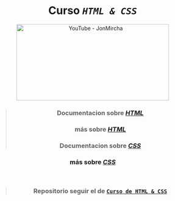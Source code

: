 <div align='center'>

# Curso _`HTML & CSS`_

</div>

<div align='center'>

<a href="https://www.youtube.com/watch?v=-oK6zL01fNM&list=PLvq-jIkSeTUZYcX9SYwVe7f66afwd9qk_"><img src="https://github.com/Kapelu/Cursos-JonMircha/blob/main/04%20-%20React/Curso-HTML-CSS.png" alt="YouTube - JonMircha" width="400" height="200"></a>

> ### Documentacion sobre [_HTML_](https://developer.mozilla.org/es/docs/Web/HTML)
> ### más sobre [_HTML_](https://htmlreference.io/)
> ### Documentacion sobre [_CSS_](https://developer.mozilla.org/es/docs/Learn/CSS)
### más sobre [_CSS_](https://cssreference.io/)

<br>

> ### Repositorio seguir el de [`Curso de HTML & CSS`](https://github.com/jonmircha/youtube-html-css)

</div>